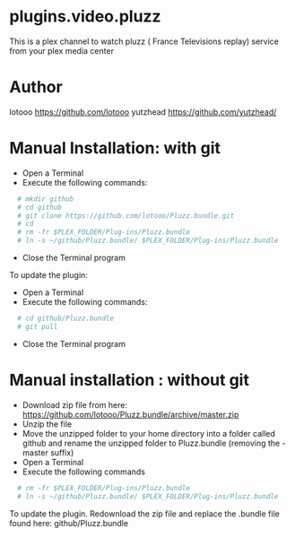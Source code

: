 plugins.video.pluzz
===================

This is a plex channel to watch pluzz ( France Televisions replay) service from your plex media center

Author
======

lotooo <https://github.com/lotooo>
yutzhead <https://github.com/yutzhead/>

Manual Installation: with git
=============================
* Open a Terminal
* Execute the following commands:

```bash
  # mkdir github
  # cd github
  # git clone https://github.com/lotooo/Pluzz.bundle.git
  # cd
  # rm -fr $PLEX_FOLDER/Plug-ins/Pluzz.bundle
  # ln -s ~/github/Pluzz.bundle/ $PLEX_FOLDER/Plug-ins/Pluzz.bundle
```

* Close the Terminal program

To update the plugin:
* Open a Terminal
* Execute the following commands:

```bash
  # cd github/Pluzz.bundle
  # git pull
```

* Close the Terminal program

Manual installation : without git
================================
* Download zip file from here: https://github.com/lotooo/Pluzz.bundle/archive/master.zip
* Unzip the file
* Move the unzipped folder to your home directory into a folder called github and rename the unzipped folder to Pluzz.bundle (removing the -master suffix)
* Open a Terminal
* Execute the following commands

```bash
  # rm -fr $PLEX_FOLDER/Plug-ins/Pluzz.bundle
  # ln -s ~/github/Pluzz.bundle/ $PLEX_FOLDER/Plug-ins/Pluzz.bundle
```

To update the plugin.
Redownload the zip file and replace the .bundle file found here: github/Pluzz.bundle
